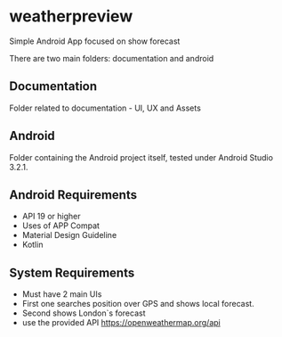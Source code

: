 # weatherpreview

Simple Android App focused on show forecast

There are two main folders: documentation and android

## Documentation

Folder related to documentation - UI, UX and Assets

## Android

Folder containing the Android project itself, tested under Android Studio 3.2.1.

## Android Requirements

- API 19 or higher
- Uses of APP Compat
- Material Design Guideline
- Kotlin

## System Requirements

- Must have 2 main UIs
- First one searches position over GPS and shows local forecast.
- Second shows London`s forecast
- use the provided API https://openweathermap.org/api

